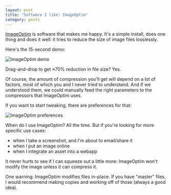 ```yaml
---
layout: post
title: "Software I like: ImageOptim"
category: posts
---
```


[ImageOptim][imageoptim] is software that makes me happy. It's a simple
install, does one thing and does it well: it tries to reduce the size of image
files losslessly.

Here's the 15-second demo:

![ImageOptim demo]({{site.url}}/assets/imageoptim/imageOptim.gif)

Drag-and-drop to get ≈70% reduction in file size? Yes.

Of course, the amount of compression you'll get will depend on a lot of
factors, most of which you and I never tried to understand. And if we
understood them, we could manually feed the right parameters to the compressors
that ImageOptim uses.

If you want to start tweaking, there are preferences for that:

![ImageOptim preferences]({{site.url}}/assets/imageoptim/options.png)

When do I use ImageOptim? All the time. But if you're looking for more specific
use cases:

- when I take a screenshot, and I'm about to email/share it
- when I put an image online
- when I integrate an asset into a webapp

It never hurts to see if I can squeeze out a little more: ImageOptim won't
modify the image unless it can compress it.

One warning: ImageOptim modifies files in-place. If you have "master" files, I
would recommend making copies and working off of those (always a good idea).

[imageoptim]: http://imageoptim.com/

